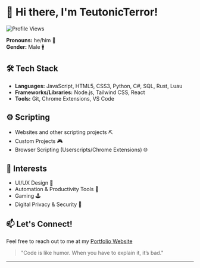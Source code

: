 # 👋 Hi there, I'm TeutonicTerror!

![Profile Views](https://visitor-badge.laobi.icu/badge?page_id=TeutonicTerror.TeutonicTerror&style=flat-square)

**Pronouns:** he/him 🧑  
**Gender:** Male 🚹

## 🛠️ Tech Stack
- **Languages:** JavaScript, HTML5, CSS3, Python, C#, SQL, Rust, Luau
- **Frameworks/Libraries:** Node.js, Tailwind CSS, React
- **Tools:** Git, Chrome Extensions, VS Code

## ⚙️ Scripting
- Websites and other scripting projects ⛏️
- Custom Projects 🎮
- Browser Scripting (Userscripts/Chrome Extensions) 🌐

## 🎯 Interests 
- UI/UX Design 🎨  
- Automation & Productivity Tools 🤖  
- Gaming 🕹️ 
- Digital Privacy & Security 🔐  

## 📫 Let's Connect!
Feel free to reach out to me at my [Portfolio Website](https://teutonicterror.pages.dev)  
> "Code is like humor. When you have to explain it, it’s bad."

---
